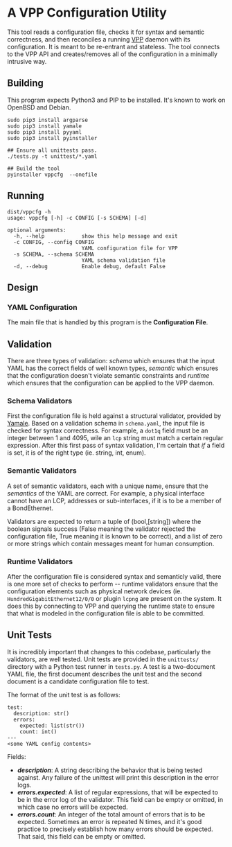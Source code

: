 # A VPP Configuration Utility

This tool reads a configuration file, checks it for syntax and semantic correctness, and then
reconciles a running [VPP](https://fd.io/) daemon with its configuration. It is meant to be
re-entrant and stateless. The tool connects to the VPP API and creates/removes all of the
configuration in a minimally intrusive way.

## Building

This program expects Python3 and PIP to be installed. It's known to work on OpenBSD and Debian.

```
sudo pip3 install argparse
sudo pip3 install yamale
sudo pip3 install pyyaml
sudo pip3 install pyinstaller

## Ensure all unittests pass.
./tests.py -t unittest/*.yaml

## Build the tool
pyinstaller vppcfg  --onefile
```

## Running

```
dist/vppcfg -h
usage: vppcfg [-h] -c CONFIG [-s SCHEMA] [-d]

optional arguments:
  -h, --help            show this help message and exit
  -c CONFIG, --config CONFIG
                        YAML configuration file for VPP
  -s SCHEMA, --schema SCHEMA
                        YAML schema validation file
  -d, --debug           Enable debug, default False
```

## Design

### YAML Configuration

The main file that is handled by this program is the **Configuration File**.

## Validation

There are three types of validation: _schema_ which ensures that the input YAML has the correct
fields of well known types, _semantic_ which ensures that the configuration doesn't violate
semantic constraints and _runtime_ which ensures that the configuration can be applied to the
VPP daemon.

### Schema Validators

First the configuration file is held against a structural validator, provided by [Yamale](https://github.com/23andMe/Yamale/).
Based on a validation schema in `schema.yaml`, the input file is checked for syntax correctness.
For example, a `dot1q` field must be an integer between 1 and 4095, wile an `lcp` string must
match a certain regular expression. After this first pass of syntax validation, I'm certain that
_if_ a field is set, it is of the right type (ie. string, int, enum). 

### Semantic Validators

A set of semantic validators, each with a unique name, ensure that the _semantics_ of the YAML
are correct. For example, a physical interface cannot have an LCP, addresses or sub-interfaces,
if it is to be a member of a BondEthernet.

Validators are expected to return a tuple of (bool,[string]) where the boolean signals success
(False meaning the validator rejected the configuration file, True meaning it is known to be
correct), and a list of zero or more strings which contain messages meant for human consumption.

### Runtime Validators

After the configuration file is considered syntax and semanticly valid, there is one more set of
checks to perform -- runtime validators ensure that the configuration elements such as physical
network devices (ie. `HundredGigabitEthernet12/0/0` or plugin `lcpng` are present on the system.
It does this by connecting to VPP and querying the runtime state to ensure that what is modeled
in the configuration file is able to be committed.

## Unit Tests

It is incredibly important that changes to this codebase, particularly the validators, are well
tested. Unit tests are provided in the `unittests/` directory with a Python test runner in
`tests.py`. A test is a two-document YAML file, the first document describes the unit test
and the second document is a candidate configuration file to test.

The format of the unit test is as follows:
```
test:
  description: str()
  errors:
    expected: list(str())
    count: int()
---
<some YAML config contents>
```

Fields:
*   ***description***: A string describing the behavior that is being tested against. Any failure
    of the unittest will print this description in the error logs.
*   ***errors.expected***: A list of regular expressions, that will be expected to be in the error
    log of the validator. This field can be empty or omitted, in which case no errors will be
    expected.
*   ***errors.count***: An integer of the total amount of errors that is to be expected. Sometimes
    an error is repeated N times, and it's good practice to precisely establish how many errors
    should be expected. That said, this field can be empty or omitted.

